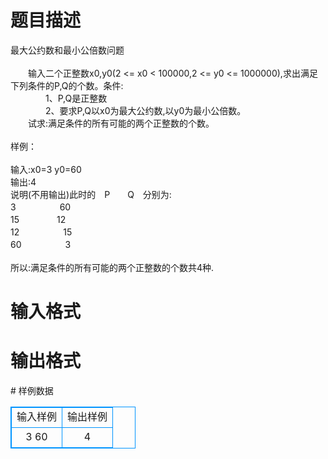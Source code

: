 # 

 
 # 题目描述 
<p>
最大公约数和最小公倍数问题<br><br>　　输入二个正整数x0,y0(2 <= x0 < 100000,2 <= y0 <= 1000000),求出满足下列条件的P,Q的个数。条件:  <br>　　　　1、P,Q是正整数<br>　　　　2、要求P,Q以x0为最大公约数,以y0为最小公倍数。<br>　　试求:满足条件的所有可能的两个正整数的个数。<br><br>样例：<br><br>输入:x0=3   y0=60<br>输出:4<br>说明(不用输出)此时的　P　　Q　分别为: <br>3　　　　　60<br>15　　　　 12<br>12　　　　　15<br>60　　　　　3<br><br>所以:满足条件的所有可能的两个正整数的个数共4种.</p> 

 
 # 输入格式 
<p>
</p> 

 
 # 输出格式 
<p>
</p> 
# 样例数据
<style>
        table,table tr th, table tr td { border:1px solid #0094ff; }
        table { width: 200px; min-height: 25px; line-height: 25px; text-align: center; border-collapse: collapse;}   
    </style>
<table>
	<tr>
		<td>输入样例</td>
		<td>输出样例</td>
	</tr>
<tr><td>3 60</td><td>4</td></tr></table>
